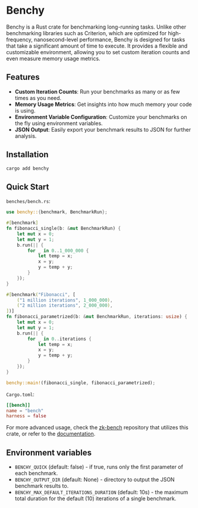 # Benchy

Benchy is a Rust crate for benchmarking long-running tasks.
Unlike other benchmarking libraries such as Criterion, which are optimized for high-frequency, nanosecond-level performance, Benchy is designed for tasks that take a significant amount of time to execute.
It provides a flexible and customizable environment, allowing you to set custom iteration counts and even measure memory usage metrics.

## Features

- **Custom Iteration Counts**: Run your benchmarks as many or as few times as you need.
- **Memory Usage Metrics**: Get insights into how much memory your code is using.
- **Environment Variable Configuration**: Customize your benchmarks on the fly using environment variables.
- **JSON Output**: Easily export your benchmark results to JSON for further analysis.


## Installation

```sh
cargo add benchy
```

## Quick Start

`benches/bench.rs`:

```rust
use benchy::{benchmark, BenchmarkRun};

#[benchmark]
fn fibonacci_single(b: &mut BenchmarkRun) {
    let mut x = 0;
    let mut y = 1;
    b.run(|| {
        for _ in 0..1_000_000 {
            let temp = x;
            x = y;
            y = temp + y;
        }
    });
}

#[benchmark("Fibonacci", [
    ("1 million iterations", 1_000_000),
    ("2 million iterations", 2_000_000),
])]
fn fibonacci_parametrized(b: &mut BenchmarkRun, iterations: usize) {
    let mut x = 0;
    let mut y = 1;
    b.run(|| {
        for _ in 0..iterations {
            let temp = x;
            x = y;
            y = temp + y;
        }
    });
}

benchy::main!(fibonacci_single, fibonacci_parametrized);
```

`Cargo.toml`:

```toml
[[bench]]
name = "bench"
harness = false
```

For more advanced usage, check the [zk-bench](https://github.com/polybase/zk-benchmarks) repository that utilizes this crate, or refer to the [documentation](https://docs.rs/benchy).

## Environment variables

- `BENCHY_QUICK` (default: false) - if true, runs only the first parameter of each benchmark.
- `BENCHY_OUTPUT_DIR` (default: None) - directory to output the JSON benchmark results to.
- `BENCHY_MAX_DEFAULT_ITERATIONS_DURATION` (default: 10s) - the maximum total duration for the default (10) iterations of a single benchmark.

